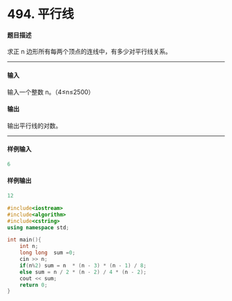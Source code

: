 # 494. 平行线

#### 题目描述

 求正 n 边形所有每两个顶点的连线中，有多少对平行线关系。

------

#### 输入

 输入一个整数 n。（4≤n≤2500）

#### 输出

 输出平行线的对数。

------

#### 样例输入

```c++
6
```

#### 样例输出

```c++
12
```

```c++
#include<iostream>
#include<algorithm>
#include<cstring>
using namespace std;

int main(){
    int n;
    long long  sum =0;
    cin >> n;
    if(n%2) sum = n  * (n - 3) * (n - 1) / 8;
    else sum = n / 2 * (n - 2) / 4 * (n - 2);
    cout << sum;
	return 0;
}
```

